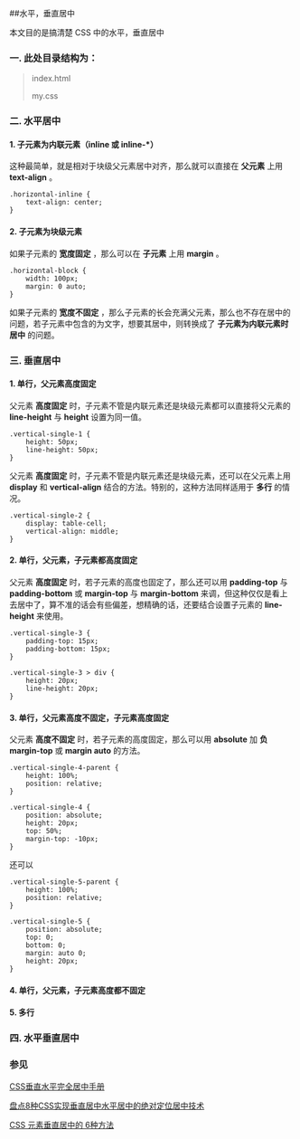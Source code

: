 ##水平，垂直居中

本文目的是搞清楚 CSS 中的水平，垂直居中

### 一. 此处目录结构为：
> index.html
> 
> my.css

### 二. 水平居中

#### 1. 子元素为内联元素（inline 或 inline-*）

这种最简单，就是相对于块级父元素居中对齐，那么就可以直接在 **父元素** 上用 **text-align** 。

```
.horizontal-inline {
	text-align: center;
}
```
#### 2. 子元素为块级元素

如果子元素的 **宽度固定** ，那么可以在 **子元素** 上用 **margin** 。

```
.horizontal-block {
	width: 100px;
	margin: 0 auto;
}

```
如果子元素的 **宽度不固定** ，那么子元素的长会充满父元素，那么也不存在居中的问题，若子元素中包含的为文字，想要其居中，则转换成了 **子元素为内联元素时居中** 的问题。

### 三. 垂直居中

#### 1. 单行，父元素高度固定

父元素 **高度固定** 时，子元素不管是内联元素还是块级元素都可以直接将父元素的 **line-height** 与 **height** 设置为同一值。

```
.vertical-single-1 {
	height: 50px;
	line-height: 50px;
}
```

父元素 **高度固定** 时，子元素不管是内联元素还是块级元素，还可以在父元素上用 **display** 和 **vertical-align** 结合的方法。特别的，这种方法同样适用于 **多行** 的情况。

```
.vertical-single-2 {
    display: table-cell;
    vertical-align: middle;
}
```

#### 2. 单行，父元素，子元素都高度固定

父元素 **高度固定** 时，若子元素的高度也固定了，那么还可以用 **padding-top** 与 **padding-bottom** 或 **margin-top** 与 **margin-bottom** 来调，但这种仅仅是看上去居中了，算不准的话会有些偏差，想精确的话，还要结合设置子元素的 **line-height** 来使用。

```
.vertical-single-3 {
    padding-top: 15px;
    padding-bottom: 15px;
}

.vertical-single-3 > div {
    height: 20px;
    line-height: 20px;
}
```

#### 3. 单行，父元素高度不固定，子元素高度固定

父元素 **高度不固定** 时，若子元素的高度固定，那么可以用 **absolute** 加 **负margin-top** 或 **margin auto** 的方法。

```
.vertical-single-4-parent {
    height: 100%;
    position: relative;
}

.vertical-single-4 {
    position: absolute;
    height: 20px;
    top: 50%;
    margin-top: -10px;
}
```
还可以

```
.vertical-single-5-parent {
    height: 100%;
    position: relative;
}

.vertical-single-5 {
    position: absolute;
    top: 0;
    bottom: 0;
    margin: auto 0;
    height: 20px;
}
```

#### 4. 单行，父元素，子元素高度都不固定


#### 5. 多行


### 四. 水平垂直居中


### 参见

[CSS垂直水平完全居中手册](https://mp.weixin.qq.com/s?__biz=MzAwNDcyNjI3OA==&mid=402280389&idx=1&sn=7d932e91a5cd2f10f1555155427bc679&scene=1&srcid=03161SbB5bviWOvKxDyhv9Gk&key=710a5d99946419d91494af75c845b0b7e92f69168c5190871cd48a2dc2ee5231fce6c85bf70e77f3744da39278ac322e&ascene=0&uin=MjY3MjUzMTE0MQ%3D%3D&devicetype=iMac+MacBookPro11%2C2+OSX+OSX+10.10.5+build(14F1509)&version=11020201&pass_ticket=a6bfdENE9KstErkVJ4XJl2sq4BHnvr96bc0s43SjxpyWePqXBNRNKt24yuggWoOC)

[盘点8种CSS实现垂直居中水平居中的绝对定位居中技术](http://blog.csdn.net/freshlover/article/details/11579669)

[CSS 元素垂直居中的 6种方法](http://blog.zhourunsheng.com/2012/03/css-%E5%85%83%E7%B4%A0%E5%9E%82%E7%9B%B4%E5%B1%85%E4%B8%AD%E7%9A%84-6%E7%A7%8D%E6%96%B9%E6%B3%95/)
